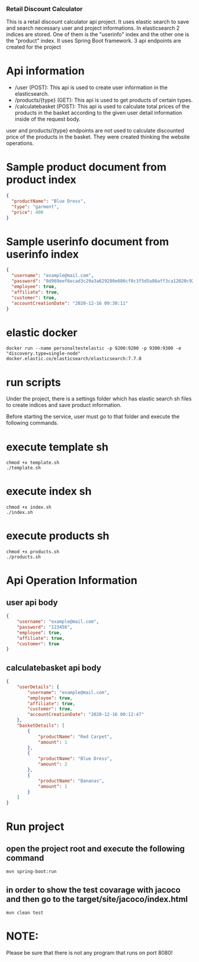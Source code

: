 ### Retail Discount Calculator
This is a retail discount calculator api project. It uses elastic search to save and search necessary user and project informations.
In elasticsearch 2 indices are stored. One of them is the "userinfo" index and the other one is the "product" index. It uses Spring Boot framework. 3 api endpoints are created for the project

# Api information
- /user (POST): This api is used to create user information in the elasticsearch.
- /products/{type} (GET): This api is used to get products of certain types.
- /calculatebasket (POST): This api is used to calculate total prices of the products in the basket according to the given user detail information inside of the request body.

user and products/{type} endpoints are not used to calculate discounted price of the products in the basket. They were created thinking the website operations.

# Sample product document from product index
```json
{
  "productName": "Blue Dress",
  "type": "garment",
  "price": 400
}
```

# Sample userinfo document from userinfo index
```json
{
  "username": "example@mail.com",
  "password": "8d969eef6ecad3c29a3a629280e686cf0c3f5d5a86aff3ca12020c923adc6c92",
  "employee": true,
  "affiliate": true,
  "customer": true,
  "accountCreationDate": "2020-12-16 09:30:11"
}
```


# elastic docker

```
docker run --name personaltestelastic -p 9200:9200 -p 9300:9300 -e "discovery.type=single-node" docker.elastic.co/elasticsearch/elasticsearch:7.7.0
```

# run scripts
Under the project, there is a settings folder which has elastic search sh files to create indices and save product information. 

Before starting the service, user must go to that folder and execute the following commands.
# execute template sh
```
chmod +x template.sh
./template.sh

```

# execute index sh
```
chmod +x index.sh
./index.sh

```

# execute products sh
```
chmod +x products.sh
./products.sh

```

# Api Operation Information
## user api body
```json
{
    "username": "example@mail.com",
    "password": "123456",
    "employee": true,
    "affiliate": true,
    "customer": true
}
```

## calculatebasket api body
```json
{
    "userDetails": {
        "username": "example@mail.com",
        "employee": true,
        "affiliate": true,
        "customer": true,
        "accountCreationDate": "2020-12-16 00:12:47"
    },
    "basketDetails": [
        {
            "productName": "Red Carpet",
            "amount": 1
        },
        {
            "productName": "Blue Dress",
            "amount": 2
        },
        {
            "productName": "Bananas",
            "amount": 1
        }
    ]
}
```

# Run project
## open the project root and execute the following command
```
mvn spring-boot:run
```
## in order to show the test covarage with jacoco and then go to the target/site/jacoco/index.html
```
mvn clean test
```

# NOTE:
Please be sure that there is not any program that runs on port 8080!
